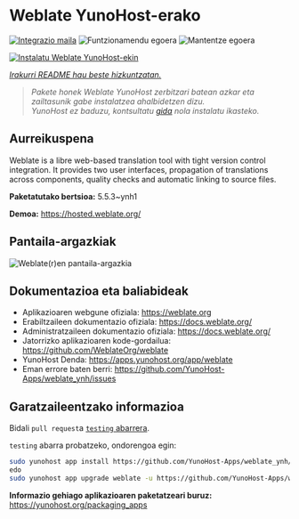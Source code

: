 <!--
Ohart ongi: README hau automatikoki sortu da <https://github.com/YunoHost/apps/tree/master/tools/readme_generator>ri esker
EZ editatu eskuz.
-->

# Weblate YunoHost-erako

[![Integrazio maila](https://dash.yunohost.org/integration/weblate.svg)](https://dash.yunohost.org/appci/app/weblate) ![Funtzionamendu egoera](https://ci-apps.yunohost.org/ci/badges/weblate.status.svg) ![Mantentze egoera](https://ci-apps.yunohost.org/ci/badges/weblate.maintain.svg)

[![Instalatu Weblate YunoHost-ekin](https://install-app.yunohost.org/install-with-yunohost.svg)](https://install-app.yunohost.org/?app=weblate)

*[Irakurri README hau beste hizkuntzatan.](./ALL_README.md)*

> *Pakete honek Weblate YunoHost zerbitzari batean azkar eta zailtasunik gabe instalatzea ahalbidetzen dizu.*  
> *YunoHost ez baduzu, kontsultatu [gida](https://yunohost.org/install) nola instalatu ikasteko.*

## Aurreikuspena

Weblate is a libre web-based translation tool with tight version control integration. It provides two user interfaces, propagation of translations across components, quality checks and automatic linking to source files.

**Paketatutako bertsioa:** 5.5.3~ynh1

**Demoa:** <https://hosted.weblate.org/>

## Pantaila-argazkiak

![Weblate(r)en pantaila-argazkia](./doc/screenshots/BigScreenshot.png)

## Dokumentazioa eta baliabideak

- Aplikazioaren webgune ofiziala: <https://weblate.org>
- Erabiltzaileen dokumentazio ofiziala: <https://docs.weblate.org/>
- Administratzaileen dokumentazio ofiziala: <https://docs.weblate.org/>
- Jatorrizko aplikazioaren kode-gordailua: <https://github.com/WeblateOrg/weblate>
- YunoHost Denda: <https://apps.yunohost.org/app/weblate>
- Eman errore baten berri: <https://github.com/YunoHost-Apps/weblate_ynh/issues>

## Garatzaileentzako informazioa

Bidali `pull request`a [`testing` abarrera](https://github.com/YunoHost-Apps/weblate_ynh/tree/testing).

`testing` abarra probatzeko, ondorengoa egin:

```bash
sudo yunohost app install https://github.com/YunoHost-Apps/weblate_ynh/tree/testing --debug
edo
sudo yunohost app upgrade weblate -u https://github.com/YunoHost-Apps/weblate_ynh/tree/testing --debug
```

**Informazio gehiago aplikazioaren paketatzeari buruz:** <https://yunohost.org/packaging_apps>
